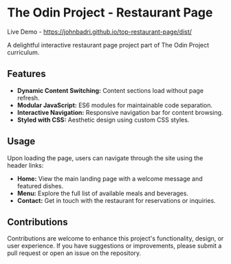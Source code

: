 # The Odin Project - Restaurant Page

Live Demo - https://johnbadri.github.io/top-restaurant-page/dist/

A delightful interactive restaurant page project part of The Odin Project curriculum.

## Features

- **Dynamic Content Switching:** Content sections load without page refresh.
- **Modular JavaScript:** ES6 modules for maintainable code separation.
- **Interactive Navigation:** Responsive navigation bar for content browsing.
- **Styled with CSS:** Aesthetic design using custom CSS styles.

## Usage

Upon loading the page, users can navigate through the site using the header links:

- **Home:** View the main landing page with a welcome message and featured dishes.
- **Menu:** Explore the full list of available meals and beverages.
- **Contact:** Get in touch with the restaurant for reservations or inquiries.

## Contributions

Contributions are welcome to enhance this project's functionality, design, or user experience. If you have suggestions or improvements, please submit a pull request or open an issue on the repository.
